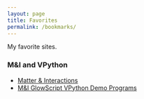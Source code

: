 ```yaml
---
layout: page
title: Favorites
permalink: /bookmarks/
---
```


My favorite sites.

### M&I and VPython

- [Matter & Interactions](http://matterandinteractions.org/)
- [M&I GlowScript VPython Demo Programs](http://www.glowscript.org/#/user/GlowScriptDemos/folder/matterandinteractions/program/MatterAndInteractions)
